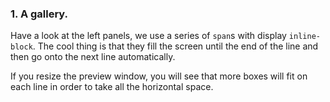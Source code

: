 ### 1. A gallery.

Have a look at the left panels, we use a series of `span`s with display `inline-block`. The cool thing is that they fill the screen until the end of the line and then go onto the next line automatically. 

If you resize the preview window, you will see that more boxes will fit on each line in order to take all the horizontal space.
